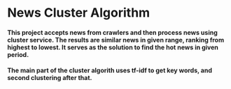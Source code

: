 # News Cluster Algorithm

#### This project accepts news from crawlers and then process news using cluster service. The results are similar news in given range, ranking from highest to lowest. It serves as the solution to find the hot news in given period. 

#### The main part of the cluster algorith uses tf-idf to get key words, and second clustering after that. 

